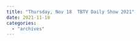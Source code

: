 ```yaml
---
title: "Thursday, Nov 18  TBTV Daily Show 2021"
date: 2021-11-18
categories: 
  - "archives"
---
```



